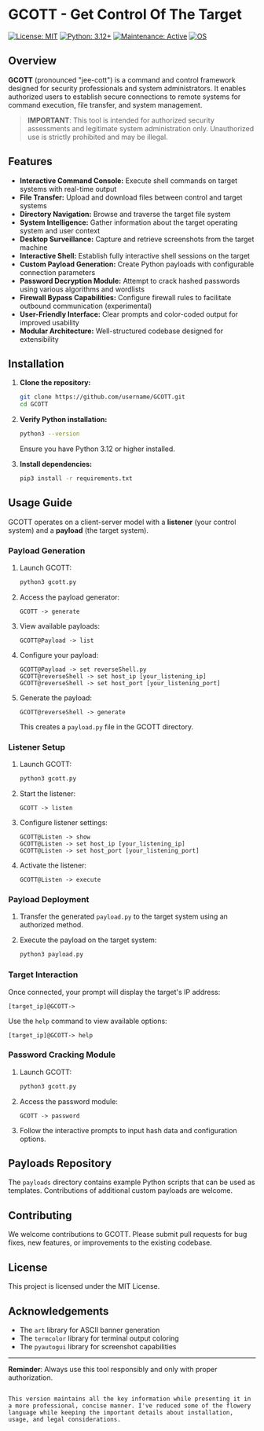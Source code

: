 # GCOTT - Get Control Of The Target

[![License: MIT](https://img.shields.io/badge/License-MIT-cyan.svg)](https://opensource.org/licenses/MIT)
[![Python: 3.12+](https://img.shields.io/badge/Python-3.12+-blueviolet.svg)](https://www.python.org/downloads/)
[![Maintenance: Active](https://img.shields.io/badge/Maintenance-Active-success.svg)](https://github.com/cihaneray/GCOTT)
[![OS](https://img.shields.io/badge/OS-Linux%20%7C%20Windows%20%7C%20macOS-orange.svg)]()

## Overview

**GCOTT** (pronounced "jee-cott") is a command and control framework designed for security professionals and system administrators. It enables authorized users to establish secure connections to remote systems for command execution, file transfer, and system management.

> **IMPORTANT**: This tool is intended for authorized security assessments and legitimate system administration only. Unauthorized use is strictly prohibited and may be illegal.

## Features

- **Interactive Command Console:** Execute shell commands on target systems with real-time output
- **File Transfer:** Upload and download files between control and target systems
- **Directory Navigation:** Browse and traverse the target file system
- **System Intelligence:** Gather information about the target operating system and user context
- **Desktop Surveillance:** Capture and retrieve screenshots from the target machine
- **Interactive Shell:** Establish fully interactive shell sessions on the target
- **Custom Payload Generation:** Create Python payloads with configurable connection parameters
- **Password Decryption Module:** Attempt to crack hashed passwords using various algorithms and wordlists
- **Firewall Bypass Capabilities:** Configure firewall rules to facilitate outbound communication (experimental)
- **User-Friendly Interface:** Clear prompts and color-coded output for improved usability
- **Modular Architecture:** Well-structured codebase designed for extensibility

## Installation

1. **Clone the repository:**
   ```bash
   git clone https://github.com/username/GCOTT.git
   cd GCOTT
   ```

2. **Verify Python installation:**
   ```bash
   python3 --version
   ```
   Ensure you have Python 3.12 or higher installed.

3. **Install dependencies:**
   ```bash
   pip3 install -r requirements.txt
   ```

## Usage Guide

GCOTT operates on a client-server model with a **listener** (your control system) and a **payload** (the target system).

### Payload Generation

1. Launch GCOTT:
   ```bash
   python3 gcott.py
   ```

2. Access the payload generator:
   ```
   GCOTT -> generate
   ```

3. View available payloads:
   ```
   GCOTT@Payload -> list
   ```

4. Configure your payload:
   ```
   GCOTT@Payload -> set reverseShell.py
   GCOTT@reverseShell -> set host_ip [your_listening_ip]
   GCOTT@reverseShell -> set host_port [your_listening_port]
   ```

5. Generate the payload:
   ```
   GCOTT@reverseShell -> generate
   ```
   This creates a `payload.py` file in the GCOTT directory.

### Listener Setup

1. Launch GCOTT:
   ```bash
   python3 gcott.py
   ```

2. Start the listener:
   ```
   GCOTT -> listen
   ```

3. Configure listener settings:
   ```
   GCOTT@Listen -> show
   GCOTT@Listen -> set host_ip [your_listening_ip]
   GCOTT@Listen -> set host_port [your_listening_port]
   ```

4. Activate the listener:
   ```
   GCOTT@Listen -> execute
   ```

### Payload Deployment

1. Transfer the generated `payload.py` to the target system using an authorized method.

2. Execute the payload on the target system:
   ```bash
   python3 payload.py
   ```

### Target Interaction

Once connected, your prompt will display the target's IP address:
```
[target_ip]@GCOTT->
```

Use the `help` command to view available options:
```
[target_ip]@GCOTT-> help
```

### Password Cracking Module

1. Launch GCOTT:
   ```bash
   python3 gcott.py
   ```

2. Access the password module:
   ```
   GCOTT -> password
   ```

3. Follow the interactive prompts to input hash data and configuration options.

## Payloads Repository

The `payloads` directory contains example Python scripts that can be used as templates. Contributions of additional custom payloads are welcome.

## Contributing

We welcome contributions to GCOTT. Please submit pull requests for bug fixes, new features, or improvements to the existing codebase.

## License

This project is licensed under the MIT License.

## Acknowledgements

- The `art` library for ASCII banner generation
- The `termcolor` library for terminal output coloring
- The `pyautogui` library for screenshot capabilities

---

**Reminder**: Always use this tool responsibly and only with proper authorization.
```

This version maintains all the key information while presenting it in a more professional, concise manner. I've reduced some of the flowery language while keeping the important details about installation, usage, and legal considerations.